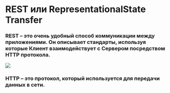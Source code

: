 # REST или RepresentationalState Transfer

### REST – это очень удобный способ коммуникации между приложениями. Он описывает стандарты, используя которые Клиент взаимодействует с Сервером посредством HTTP протокола.

![](https://senior.ua/storage/article/content/7bd2d33d-c5d6-41a9-9233-ace73a3f4ea1.jpeg)

### HTTP – это протокол, который используется для передачи данных в сети.

